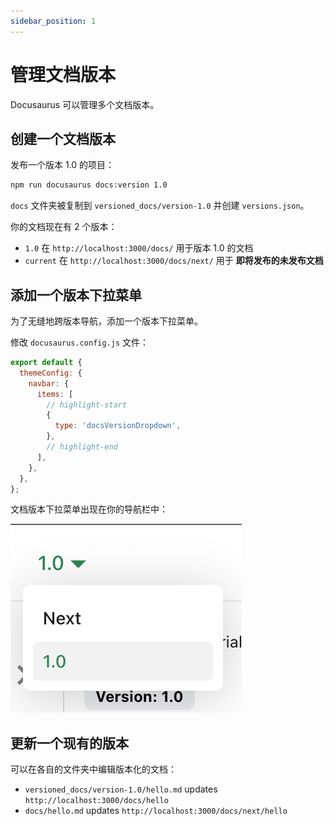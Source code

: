 ```yaml
---
sidebar_position: 1
---
```


# 管理文档版本

Docusaurus 可以管理多个文档版本。

## 创建一个文档版本

发布一个版本 1.0 的项目：

```bash
npm run docusaurus docs:version 1.0
```

`docs` 文件夹被复制到 `versioned_docs/version-1.0` 并创建 `versions.json`。

你的文档现在有 2 个版本：

- `1.0` 在 `http://localhost:3000/docs/` 用于版本 1.0 的文档
- `current` 在 `http://localhost:3000/docs/next/` 用于 **即将发布的未发布文档**

## 添加一个版本下拉菜单

为了无缝地跨版本导航，添加一个版本下拉菜单。

修改 `docusaurus.config.js` 文件：

```js title="docusaurus.config.js"
export default {
  themeConfig: {
    navbar: {
      items: [
        // highlight-start
        {
          type: 'docsVersionDropdown',
        },
        // highlight-end
      ],
    },
  },
};
```

文档版本下拉菜单出现在你的导航栏中：

![Docs Version Dropdown](./img/docsVersionDropdown.png)

## 更新一个现有的版本

可以在各自的文件夹中编辑版本化的文档：

- `versioned_docs/version-1.0/hello.md` updates `http://localhost:3000/docs/hello`
- `docs/hello.md` updates `http://localhost:3000/docs/next/hello`
